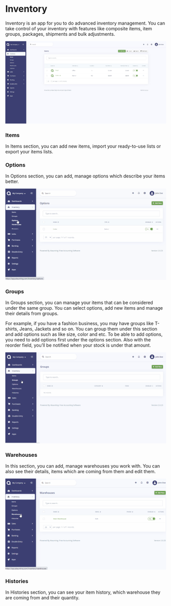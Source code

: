 Inventory
=========

Inventory is an app for you to do advanced inventory management. You can take control of your inventory with features like composite items, item groups, packages, shipments and bulk adjustments.

![Items](_images/inventory-items.jpg)

### Items

In Items section, you can add new items, import your ready-to-use lists or export your items lists.

### Options

In Options section, you can add, manage options which describe your items better.

![Options](_images/inventory-options.gif)

### Groups

In Groups section, you can manage your items that can be considered under the same group. You can select options, add new items and manage their details from groups.

For example, if you have a fashion business, you may have groups like T-shirts, Jeans, Jackets and so on. You can group them under this section and add options such as like size, color and etc. To be able to add options, you need to add options first under the options section. Also with the reorder field, you’ll be notified when your stock is under that amount.

![Groups](_images/inventory-groups.gif)

### Warehouses

In this section, you can add, manage warehouses you work with. You can also see their details, items which are coming from them and edit them.

![Warehouses](_images/inventory-warehouses.gif)

### Histories

In Histories section, you can see your item history, which warehouse they are coming from and their quantity.

